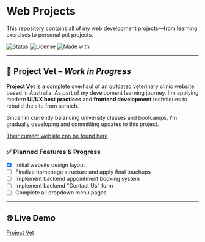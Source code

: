 # Web Projects

This repository contains all of my web development projects—from learning exercises to personal pet projects.

![Status](https://img.shields.io/badge/status-in_progress-yellow)
![License](https://img.shields.io/badge/license-MIT-blue)
![Made with](https://img.shields.io/badge/Made%20with-HTML%2FCSS%2FJS-orange)

---

## 🎯 Project Vet – *Work in Progress*

**Project Vet** is a complete overhaul of an outdated veterinary clinic website based in Australia. As part of my development learning journey, I'm applying modern **UI/UX best practices** and **frontend development** techniques to rebuild the site from scratch.

Since I’m currently balancing university classes and bootcamps, I’m gradually developing and committing updates to this project.

[Their current website can be found here](https://wyndhamvet.com.au/)

### ✅ Planned Features & Progress

* [x] Initial website design layout
* [ ] Finalize homepage structure and apply final touchups
* [ ] Implement backend appointment booking system
* [ ] Implement backend "Contact Us" form
* [ ] Complete all dropdown menu pages

---

## 🌐 Live Demo

[Project Vet](https://jameee9.github.io/web-projects/project_vet/)

